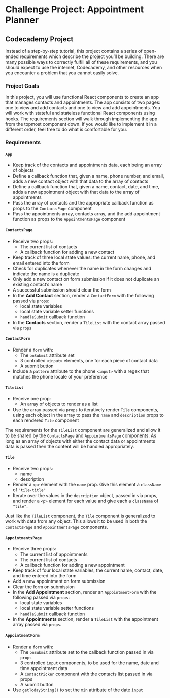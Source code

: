 # Challenge Project: Appointment Planner

## Codecademy Project

Instead of a step-by-step tutorial, this project contains a series of open-ended requirements which describe the project you’ll be building. There are many possible ways to correctly fulfill all of these requirements, and you should expect to use the internet, Codecademy, and other resources when you encounter a problem that you cannot easily solve.

### Project Goals

In this project, you will use functional React components to create an app that manages contacts and appointments. The app consists of two pages: one to view and add contacts and one to view and add appointments.
You will work with stateful and stateless functional React components using hooks. The requirements section will walk through implementing the app from the topmost component down. If you would like to implement it in a different order, feel free to do what is comfortable for you.

### Requirements 

#### <code>App</code>

- Keep track of the contacts and appointments data, each being an array of objects
- Define a callback function that, given a name, phone number, and email, adds a new contact object with that data to the array of contacts
- Define a callback function that, given a name, contact, date, and time, adds a new appointment object with that data to the array of appointments
- Pass the array of contacts and the appropriate callback function as props to the <code>ContactsPage</code> component
- Pass the appointments array, contacts array, and the add appointment function as props to the <code>AppointmentsPage</code> component

#### <code>ContactsPage</code>

- Receive two props:
    - The current list of contacts
    - A callback function for adding a new contact
- Keep track of three local state values: the current name, phone, and email entered into the form
- Check for duplicates whenever the name in the form changes and indicate the name is a duplicate
- Only add a new contact on form submission if it does not duplicate an existing contact’s name
- A successful submission should clear the form
- In the **Add Contact** section, render a <code>ContactForm</code> with the following passed via <code>props</code>:
    - local state variables
    - local state variable setter functions
    - <code>handleSubmit</code> callback function
- In the **Contacts** section, render a <code>TileList</code> with the contact array passed via <code>props</code>

#### <code>ContactForm</code>

- Render a <code>form</code> with:
    - The <code>onSubmit</code> attribute set
    - 3 controlled ```<input>``` elements, one for each piece of contact data
    - A submit button
- Include a <code>pattern</code> attribute to the phone ```<input>``` with a regex that matches the phone locale of your preference

#### <code>TileList</code>

- Receive one prop:
    - An array of objects to render as a list
- Use the array passed via <code>props</code> to iteratively render <code>Tile</code> components, using each object in the array to pass the <code>name</code> and <code>description</code> props to each rendered <code>Tile</code> component

The requirements for the <code>TileList</code> component are generalized and allow it to be shared by the <code>ContactsPage</code> and <code>AppointmentsPage</code> components. As long as an array of objects with either the contact data or appointments data is passed then the content will be handled appropriately.

#### <code>Tile</code>

- Receive two props:
    - name
    - description
- Render a ```<p>``` element with the <code>name</code> prop. Give this element a <code>className</code> of <code>"tile-title"</code>
- Iterate over the values in the <code>description</code> object, passed in via props, and render a ```<p>``` element for each value and give each a <code>className</code> of <code>"tile"</code>.

Just like the <code>TileList</code> component, the <code>Tile</code> component is generalized to work with data from any object. This allows it to be used in both the <code>ContactsPage</code> and <code>AppointmentsPage</code> components.

#### <code>AppointmentsPage</code>

- Receive three props:
    - The current list of appointments
    - The current list of contacts
    - A callback function for adding a new appointment
- Keep track of four local state variables, the current name, contact, date, and time entered into the form
- Add a new appointment on form submission
- Clear the form on submission
- In the **Add Appointment** section, render an <code>AppointmentForm</code> with the following passed via <code>props</code>:
    - local state variables
    - local state variable setter functions
    - <code>handleSubmit</code> callback function
- In the **Appointments** section, render a <code>TileList</code> with the appointment array passed via <code>props</code>.

#### <code>AppointmentForm</code>

- Render a <code>form</code> with:
    - The <code>onSubmit</code> attribute set to the callback function passed in via <code>props</code>
    - 3 controlled <code>input</code> components, to be used for the name, date and time appointment data
    - A <code>ContactPicker</code> component with the contacts list passed in via props
    - A submit button
- Use <code>getTodayString()</code> to set the <code>min</code> attribute of the date <code>input</code>